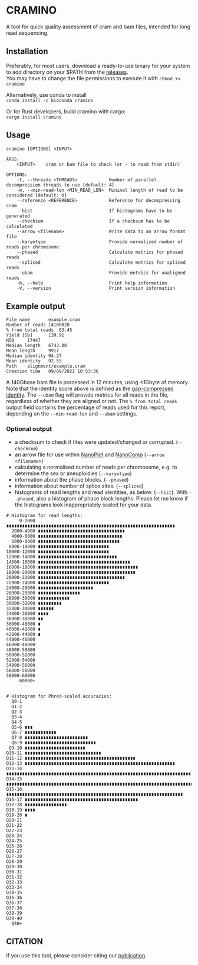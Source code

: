# CRAMINO

A tool for quick quality assessment of cram and bam files, intended for long read sequencing.

## Installation

Preferably, for most users, download a ready-to-use binary for your system to add directory on your $PATH from the [releases](https://github.com/wdecoster/cramino/releases).  
You may have to change the file permissions to execute it with `chmod +x cramino`

Alternatively, use conda to install  
`conda install -c bioconda cramino`

Or for Rust developers, build cramino with cargo:  
`cargo install cramino`

## Usage

```text
cramino [OPTIONS] <INPUT>

ARGS:
    <INPUT>    cram or bam file to check (or - to read from stdin)

OPTIONS:
    -t, --threads <THREADS>            Number of parallel decompression threads to use [default: 4]
    -m, --min-read-len <MIN_READ_LEN>  Minimal length of read to be considered [default: 0]
    --reference <REFERENCE>            Reference for decompressing cram
    --hist                             If histograms have to be generated
    --checksum                         If a checksum has to be calculated
    --arrow <filename>                 Write data to an arrow format file
    --karyotype                        Provide normalized number of reads per chromosome
    --phased                           Calculate metrics for phased reads
    --spliced                          Calculate metrics for spliced reads
    --ubam                             Provide metrics for unaligned reads
    -h, --help                         Print help information
    -V, --version                      Print version information
```

## Example output

```text
File name       example.cram
Number of reads 14108020
% from total reads  83.45
Yield [Gb]      139.91
N50     17447
Median length   6743.00
Mean length     9917
Median identity 94.27
Mean identity   92.53
Path    alignment/example.cram
Creation time   09/09/2022 10:53:36
```

A 140Gbase bam file is processed in 12 minutes, using <1Gbyte of memory. Note that the identity score above is defined as the [gap-compressed identity](https://lh3.github.io/2018/11/25/on-the-definition-of-sequence-identity). The `--ubam` flag will provide metrics for all reads in the file, regardless of whether they are aligned or not.
The `% from total reads` output field contains the percentage of reads used for this report, depending on the `--min-read-len` and `--ubam` settings.

### Optional output

* a checksum to check if files were updated/changed or corrupted. (`--checksum`)
* an arrow file for use within [NanoPlot](https://github.com/wdecoster/NanoPlot) and [NanoComp](https://github.com/wdecoster/nanocomp) (`--arrow <filename>`)
* calculating a normalised number of reads per chromosome, e.g. to determine the sex or aneuploidies (`--karyotype`)
* information about the phase blocks. (`--phased`)
* information about number of splice sites. (`--spliced`)
* histograms of read lengths and read identities, as below. (`--hist`). With `--phased`, also a histogram of phase block lengths. Please let me know if the histograms look inappropriately scaled for your data.

```text
# Histogram for read lengths:
     0-2000 ∎∎∎∎∎∎∎∎∎∎∎∎∎∎∎∎∎∎∎∎∎∎∎∎∎∎∎∎∎∎∎∎∎∎∎∎∎∎∎∎∎∎∎∎∎∎∎∎∎∎∎∎∎∎∎∎∎∎∎∎∎∎∎∎
  2000-4000 ∎∎∎∎∎∎∎∎∎∎∎∎∎∎∎∎∎∎∎∎∎∎∎∎∎∎∎∎∎∎∎∎∎
  4000-6000 ∎∎∎∎∎∎∎∎∎∎∎∎∎∎∎∎∎∎∎∎∎∎∎∎∎∎∎∎∎∎∎∎
  6000-8000 ∎∎∎∎∎∎∎∎∎∎∎∎∎∎∎∎∎∎∎∎∎∎∎∎∎∎∎∎∎∎∎
 8000-10000 ∎∎∎∎∎∎∎∎∎∎∎∎∎∎∎∎∎∎∎∎∎∎∎∎∎∎∎
10000-12000 ∎∎∎∎∎∎∎∎∎∎∎∎∎∎∎∎∎∎∎∎∎∎∎∎∎∎∎
12000-14000 ∎∎∎∎∎∎∎∎∎∎∎∎∎∎∎∎∎∎∎∎∎∎∎∎∎∎∎∎∎∎
14000-16000 ∎∎∎∎∎∎∎∎∎∎∎∎∎∎∎∎∎∎∎∎∎∎∎∎∎∎∎∎∎∎∎∎∎∎∎
16000-18000 ∎∎∎∎∎∎∎∎∎∎∎∎∎∎∎∎∎∎∎∎∎∎∎∎∎∎∎∎∎∎∎∎∎∎∎∎∎∎
18000-20000 ∎∎∎∎∎∎∎∎∎∎∎∎∎∎∎∎∎∎∎∎∎∎∎∎∎∎∎∎∎∎∎∎∎∎∎∎∎
20000-22000 ∎∎∎∎∎∎∎∎∎∎∎∎∎∎∎∎∎∎∎∎∎∎∎∎∎∎∎∎∎∎∎∎∎
22000-24000 ∎∎∎∎∎∎∎∎∎∎∎∎∎∎∎∎∎∎∎∎∎∎∎∎∎∎∎
24000-26000 ∎∎∎∎∎∎∎∎∎∎∎∎∎∎∎∎∎∎∎∎∎
26000-28000 ∎∎∎∎∎∎∎∎∎∎∎∎∎∎∎∎
28000-30000 ∎∎∎∎∎∎∎∎∎∎∎∎
30000-32000 ∎∎∎∎∎∎∎∎∎
32000-34000 ∎∎∎∎∎∎
34000-36000 ∎∎∎∎
36000-38000 ∎∎
38000-40000 ∎
40000-42000 ∎
42000-44000 ∎
44000-46000 
46000-48000 
48000-50000 
50000-52000 
52000-54000 
54000-56000 
56000-58000 
58000-60000 
     60000+ 


# Histogram for Phred-scaled accuracies:
  Q0-1 
  Q1-2 
  Q2-3 
  Q3-4 
  Q4-5 
  Q5-6 ∎∎∎
  Q6-7 ∎∎∎∎∎∎∎∎∎∎∎∎
  Q7-8 ∎∎∎∎∎∎∎∎∎∎∎∎∎∎∎∎∎∎∎∎∎∎∎∎
  Q8-9 ∎∎∎∎∎∎∎∎∎∎∎∎∎∎∎∎∎∎∎∎∎∎∎∎∎∎∎
 Q9-10 ∎∎∎∎∎∎∎∎∎∎∎∎∎∎∎∎∎∎∎∎∎∎∎
Q10-11 ∎∎∎∎∎∎∎∎∎∎∎∎∎∎∎∎∎∎∎∎∎∎∎∎∎∎∎∎∎
Q11-12 ∎∎∎∎∎∎∎∎∎∎∎∎∎∎∎∎∎∎∎∎∎∎∎∎∎∎∎∎∎∎∎∎∎∎∎∎∎∎∎∎∎∎
Q12-13 ∎∎∎∎∎∎∎∎∎∎∎∎∎∎∎∎∎∎∎∎∎∎∎∎∎∎∎∎∎∎∎∎∎∎∎∎∎∎∎∎∎∎∎∎∎∎∎∎∎∎∎∎∎∎∎∎∎
Q13-14 ∎∎∎∎∎∎∎∎∎∎∎∎∎∎∎∎∎∎∎∎∎∎∎∎∎∎∎∎∎∎∎∎∎∎∎∎∎∎∎∎∎∎∎∎∎∎∎∎∎∎∎∎∎∎∎∎∎∎∎∎∎∎∎∎∎∎∎∎∎∎
Q14-15 ∎∎∎∎∎∎∎∎∎∎∎∎∎∎∎∎∎∎∎∎∎∎∎∎∎∎∎∎∎∎∎∎∎∎∎∎∎∎∎∎∎∎∎∎∎∎∎∎∎∎∎∎∎∎∎∎∎∎∎∎∎∎∎∎∎∎∎∎∎∎∎∎∎∎∎
Q15-16 ∎∎∎∎∎∎∎∎∎∎∎∎∎∎∎∎∎∎∎∎∎∎∎∎∎∎∎∎∎∎∎∎∎∎∎∎∎∎∎∎∎∎∎∎∎∎∎∎∎∎∎∎∎∎∎∎∎∎∎∎∎∎∎∎∎∎∎
Q16-17 ∎∎∎∎∎∎∎∎∎∎∎∎∎∎∎∎∎∎∎∎∎∎∎∎∎∎∎∎∎∎∎∎∎∎∎∎∎∎∎∎∎∎∎
Q17-18 ∎∎∎∎∎∎∎∎∎∎∎∎∎∎∎∎
Q18-19 ∎∎∎∎
Q19-20 ∎
Q20-21 
Q21-22 
Q22-23 
Q23-24 
Q24-25 
Q25-26 
Q26-27 
Q27-28 
Q28-29 
Q29-30 
Q30-31 
Q31-32 
Q32-33 
Q33-34 
Q34-35 
Q35-36 
Q36-37 
Q37-38 
Q38-39 
Q39-40 
  Q40+ 
```

## CITATION

If you use this tool, please consider citing our [publication](https://academic.oup.com/bioinformatics/article/39/5/btad311/7160911).
